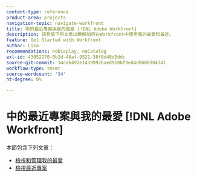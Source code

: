 ```yaml
---
content-type: reference
product-area: projects
navigation-topic: navigate-workfront
title: 中的最近專案與我的最愛 [!DNL Adobe Workfront]
description: 請參閱下列文章以瞭解如何在Workfront中使用我的最愛和最近。
feature: Get Started with Workfront
author: Lisa
recommendations: noDisplay, noCatalog
exl-id: 43052270-0b2d-46af-9521-30f0d48d5ddc
source-git-commit: 34ce6492e14399926aed910bf9ed4d8688904341
workflow-type: tm+mt
source-wordcount: '34'
ht-degree: 0%

---
```


# 中的最近專案與我的最愛 [!DNL Adobe Workfront]

本節包含下列文章：

* [檢視和管理我的最愛](../../../workfront-basics/navigate-workfront/recent-and-favorites/view-and-manage-favorites.md)
* [檢視最近專案](../../../workfront-basics/navigate-workfront/recent-and-favorites/view-recent-items.md)
